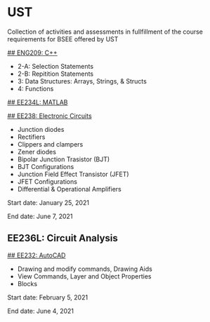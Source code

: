 # UST
Collection of activities and assessments in fullfillment of the course requirements for BSEE offered by UST

[## ENG209: C++](https://github.com/seanvelasco/UST/tree/main/ENG209)
- 2-A: Selection Statements
- 2-B: Repitition Statements
- 3: Data Structures: Arrays, Strings, & Structs
- 4: Functions


[## EE234L: MATLAB](https://github.com/seanvelasco/UST/tree/main/EE234L)

[## EE238: Electronic Circuits](https://github.com/seanvelasco/UST/tree/main/EE238)
- Junction diodes
- Rectifiers
- Clippers and clampers
- Zener diodes
- Bipolar Junction Trasistor (BJT)
- BJT Configurations
- Junction Field Effect Transistor (JFET)
- JFET Configurations
- Differential & Operational Amplifiers

Start date: January 25, 2021

End date: June 7, 2021

## EE236L: Circuit Analysis

[## EE232: AutoCAD](https://github.com/seanvelasco/UST/tree/main/EE232)
- Drawing and modify commands, Drawing Aids
- View Commands, Layer and Object Properties
- Blocks

Start date: February 5, 2021

End date: June 4, 2021
